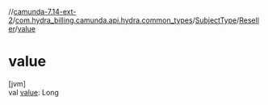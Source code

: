 //[camunda-7.14-ext-2](../../../../index.md)/[com.hydra_billing.camunda.api.hydra.common_types](../../index.md)/[SubjectType](../index.md)/[Reseller](index.md)/[value](value.md)

# value

[jvm]\
val [value](value.md): Long
